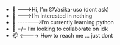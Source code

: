 - 👋 --->Hi, I’m @Vasika-uso (dont ask)
- 👀 --->I’m interested in nothing
- 🌱 ------->I’m currently learning python
- 💞️ =/= I’m looking to collaborate on idk
- 📫 <----> How to reach me ... just dont

<!---
Vasika-uso/Vasika-uso is a ✨ special ✨ repository because its `README.md` (this file) appears on your GitHub profile.
You can click the Preview link to take a look at your changes.
--->
